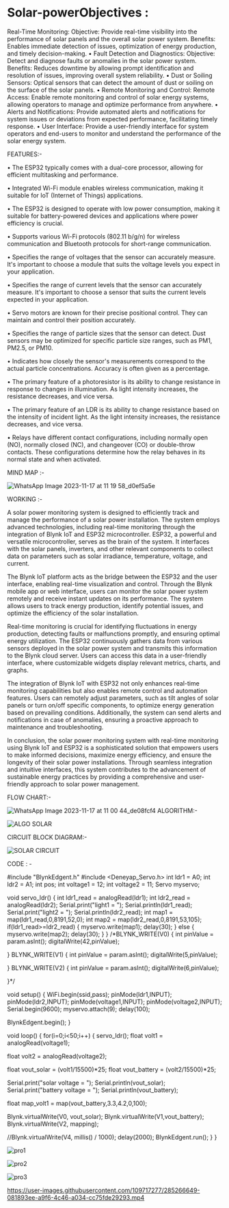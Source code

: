 # Solar-powerObjectives :

Real-Time Monitoring: Objective: Provide real-time visibility into the performance of solar panels and the overall solar power system. Benefits: Enables immediate detection of issues, optimization of energy production, and timely decision-making. 
• Fault Detection and Diagnostics: Objective: Detect and diagnose faults or anomalies in the solar power system. Benefits: Reduces downtime by allowing prompt identification and resolution of issues, improving overall system reliability. • Dust or Soiling Sensors: Optical sensors that can detect the amount of dust or soiling on the surface of the solar panels. • Remote Monitoring and Control: Remote Access: Enable remote monitoring and control of solar energy systems, allowing operators to manage and optimize performance from anywhere.
• Alerts and Notifications: Provide automated alerts and notifications for system issues or deviations from expected performance, facilitating timely response. • User Interface: Provide a user-friendly interface for system operators and end-users to monitor and understand the performance of the solar energy system.

FEATURES:-

• The ESP32 typically comes with a dual-core processor, allowing for efficient multitasking and performance.

• Integrated Wi-Fi module enables wireless communication, making it suitable for IoT (Internet of Things) applications.

• The ESP32 is designed to operate with low power consumption, making it suitable for battery-powered devices and applications where power efficiency is crucial.

• Supports various Wi-Fi protocols (802.11 b/g/n) for wireless communication and Bluetooth protocols for short-range communication.

• Specifies the range of voltages that the sensor can accurately measure. It's important to choose a module that suits the voltage levels you expect in your application.

• Specifies the range of current levels that the sensor can accurately measure. It's important to choose a sensor that suits the current levels expected in your application.

• Servo motors are known for their precise positional control. They can maintain and control their position accurately.

• Specifies the range of particle sizes that the sensor can detect. Dust sensors may be optimized for specific particle size ranges, such as PM1, PM2.5, or PM10.

• Indicates how closely the sensor's measurements correspond to the actual particle concentrations. Accuracy is often given as a percentage.

• The primary feature of a photoresistor is its ability to change resistance in response to changes in illumination. As light intensity increases, the resistance decreases, and vice versa.

• The primary feature of an LDR is its ability to change resistance based on the intensity of incident light. As the light intensity increases, the resistance decreases, and vice versa.

• Relays have different contact configurations, including normally open (NO), normally closed (NC), and changeover (CO) or double-throw contacts. These configurations determine how the relay behaves in its normal state and when activated.

MIND MAP :-

![WhatsApp Image 2023-11-17 at 11 19 58_d0ef5a5e](https://github.com/KavyaGC1/Solar-power/assets/149661780/c895346b-fab0-43f5-bca1-2a5760c12453)

WORKING :-

A solar power monitoring system is designed to efficiently track and manage the performance of a solar power installation. The system employs advanced technologies, including real-time monitoring through the integration of Blynk IoT and ESP32 microcontroller. ESP32, a powerful and versatile microcontroller, serves as the brain of the system. It interfaces with the solar panels, inverters, and other relevant components to collect data on parameters such as solar irradiance, temperature, voltage, and current.

The Blynk IoT platform acts as the bridge between the ESP32 and the user interface, enabling real-time visualization and control. Through the Blynk mobile app or web interface, users can monitor the solar power system remotely and receive instant updates on its performance. The system allows users to track energy production, identify potential issues, and optimize the efficiency of the solar installation.

Real-time monitoring is crucial for identifying fluctuations in energy production, detecting faults or malfunctions promptly, and ensuring optimal energy utilization. The ESP32 continuously gathers data from various sensors deployed in the solar power system and transmits this information to the Blynk cloud server. Users can access this data in a user-friendly interface, where customizable widgets display relevant metrics, charts, and graphs.

The integration of Blynk IoT with ESP32 not only enhances real-time monitoring capabilities but also enables remote control and automation features. Users can remotely adjust parameters, such as tilt angles of solar panels or turn on/off specific components, to optimize energy generation based on prevailing conditions. Additionally, the system can send alerts and notifications in case of anomalies, ensuring a proactive approach to maintenance and troubleshooting.

In conclusion, the solar power monitoring system with real-time monitoring using Blynk IoT and ESP32 is a sophisticated solution that empowers users to make informed decisions, maximize energy efficiency, and ensure the longevity of their solar power installations. Through seamless integration and intuitive interfaces, this system contributes to the advancement of sustainable energy practices by providing a comprehensive and user-friendly approach to solar power management.


FLOW CHART:-


![WhatsApp Image 2023-11-17 at 11 00 44_de08fcf4](https://github.com/KavyaGC1/Solar-power/assets/149661780/20ced412-dfeb-40ea-b96f-570c4197233d)
ALGORITHM:-

![ALGO SOLAR](https://github.com/KavyaGC1/Solar-power/assets/149661780/c3aed5fd-3714-4734-a8bc-828032ca718a)

CIRCUIT BLOCK DIAGRAM:-

![SOLAR CIRCUIT](https://github.com/KavyaGC1/Solar-power/assets/149661780/685a96c7-acd5-44d6-a85f-285948ae3659)

CODE : -

#include "BlynkEdgent.h" #include <Deneyap_Servo.h> int ldr1 = A0; int ldr2 = A1; int pos; int voltage1 = 12; int voltage2 = 11; Servo myservo;

void servo_ldr() { int ldr1_read = analogRead(ldr1); int ldr2_read = analogRead(ldr2); Serial.print("light1 = "); Serial.println(ldr1_read); Serial.print("light2 = "); Serial.println(ldr2_read); int map1 = map(ldr1_read,0,8191,52,0); int map2 = map(ldr2_read,0,8191,53,105); if(ldr1_read>=ldr2_read) { myservo.write(map1); delay(30); } else { myservo.write(map2); delay(30); } } /*BLYNK_WRITE(V0) { int pinValue = param.asInt(); digitalWrite(42,pinValue);

} BLYNK_WRITE(V1) { int pinValue = param.asInt(); digitalWrite(5,pinValue);

} BLYNK_WRITE(V2) { int pinValue = param.asInt(); digitalWrite(6,pinValue);

}*/

void setup() { WiFi.begin(ssid,pass); pinMode(ldr1,INPUT); pinMode(ldr2,INPUT); pinMode(voltage1,INPUT); pinMode(voltage2,INPUT); Serial.begin(9600); myservo.attach(9); delay(100);

BlynkEdgent.begin(); }

void loop() { for(i=0;i<50;i++) { servo_ldr(); float volt1 = analogRead(voltage1);

float volt2 = analogRead(voltage2);

float vout_solar = (volt1/15500)*25; float vout_battery = (volt2/15500)*25;

Serial.print("solar voltage = "); Serial.println(vout_solar); Serial.print("battery voltage = "); Serial.println(vout_battery);

float map_volt1 = map(vout_battery,3.3,4.2,0,100);

Blynk.virtualWrite(V0, vout_solar); Blynk.virtualWrite(V1,vout_battery); Blynk.virtualWrite(V2, mapping);

//Blynk.virtualWrite(V4, millis() / 1000); delay(2000); BlynkEdgent.run(); } }

![pro1](https://github.com/KavyaGC1/Solar-power/assets/149661780/545311b2-428c-48a6-b673-1011a95bbc4e)

![pro2](https://github.com/KavyaGC1/Solar-power/assets/149661780/3bfce0ea-cce2-4e22-b029-6aec68920515)

![pro3](https://github.com/KavyaGC1/Solar-power/assets/149661780/836e41df-e0e5-451b-ad40-60ce66999ffd)

https://user-images.githubusercontent.com/109717277/285266649-081893ee-a9f6-4c46-a034-cc75fde29293.mp4


